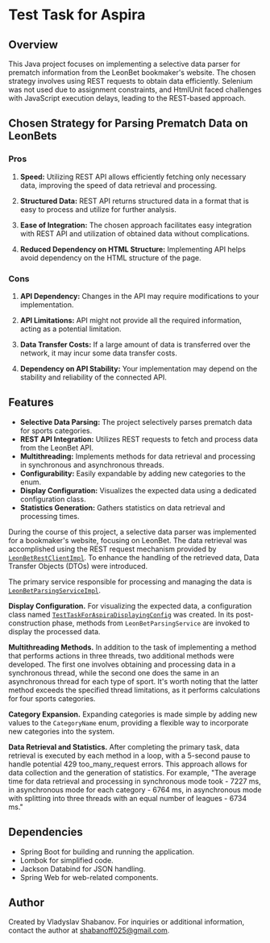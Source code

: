 # Test Task for Aspira

## Overview
This Java project focuses on implementing a selective data parser for prematch information from the LeonBet bookmaker's website. The chosen strategy involves using REST requests to obtain data efficiently. Selenium was not used due to assignment constraints, and HtmlUnit faced challenges with JavaScript execution delays, leading to the REST-based approach.

## Chosen Strategy for Parsing Prematch Data on LeonBets

### Pros

1. **Speed:** Utilizing REST API allows efficiently fetching only necessary data, improving the speed of data retrieval and processing.

2. **Structured Data:** REST API returns structured data in a format that is easy to process and utilize for further analysis.

3. **Ease of Integration:** The chosen approach facilitates easy integration with REST API and utilization of obtained data without complications.

4. **Reduced Dependency on HTML Structure:** Implementing API helps avoid dependency on the HTML structure of the page.

### Cons

1. **API Dependency:** Changes in the API may require modifications to your implementation.

2. **API Limitations:** API might not provide all the required information, acting as a potential limitation.

3. **Data Transfer Costs:** If a large amount of data is transferred over the network, it may incur some data transfer costs.

4. **Dependency on API Stability:** Your implementation may depend on the stability and reliability of the connected API.

## Features
- **Selective Data Parsing:** The project selectively parses prematch data for sports categories.
- **REST API Integration:** Utilizes REST requests to fetch and process data from the LeonBet API.
- **Multithreading:** Implements methods for data retrieval and processing in synchronous and asynchronous threads.
- **Configurability:** Easily expandable by adding new categories to the enum.
- **Display Configuration:** Visualizes the expected data using a dedicated configuration class.
- **Statistics Generation:** Gathers statistics on data retrieval and processing times.


During the course of this project, a selective data parser was implemented for a bookmaker's website, focusing on LeonBet. The data retrieval was accomplished using the REST request mechanism provided by [`LeonBetRestClientImpl`](src/main/java/com/example/aspira/client/impl/LeonBetRestClientImpl.java). To enhance the handling of the retrieved data, Data Transfer Objects (DTOs) were introduced.

The primary service responsible for processing and managing the data is [`LeonBetParsingServiceImpl`](src/main/java/com/example/aspira/service/impl/LeonBetParsingServiceImpl.java).

**Display Configuration.** For visualizing the expected data, a configuration class named [`TestTaskForAspiraDisplayingConfig`](src/main/java/com/example/aspira/config/TestTaskForAspiraDisplayingConfig.java) was created. In its post-construction phase, methods from `LeonBetParsingService` are invoked to display the processed data.

**Multithreading Methods.** In addition to the task of implementing a method that performs actions in three threads, two additional methods were developed. The first one involves obtaining and processing data in a synchronous thread, while the second one does the same in an asynchronous thread for each type of sport. It's worth noting that the latter method exceeds the specified thread limitations, as it performs calculations for four sports categories.

**Category Expansion.** Expanding categories is made simple by adding new values to the `CategoryName` enum, providing a flexible way to incorporate new categories into the system.

**Data Retrieval and Statistics.** After completing the primary task, data retrieval is executed by each method in a loop, with a 5-second pause to handle potential 429 too_many_request errors. This approach allows for data collection and the generation of statistics. For example, "The average time for data retrieval and processing in synchronous mode took - 7227 ms, in asynchronous mode for each category - 6764 ms, in asynchronous mode with splitting into three threads with an equal number of leagues - 6734 ms."

## Dependencies
- Spring Boot for building and running the application.
- Lombok for simplified code.
- Jackson Databind for JSON handling.
- Spring Web for web-related components.
## Author
Created by Vladyslav Shabanov. For inquiries or additional information, contact the author at [shabanoff025@gmail.com](mailto:shabanoff025@gmail.com).